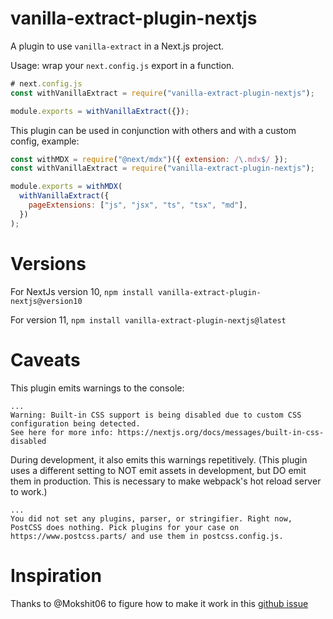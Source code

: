 # vanilla-extract-plugin-nextjs

A plugin to use `vanilla-extract` in a Next.js project.

Usage: wrap your `next.config.js` export in a function.

```js
# next.config.js
const withVanillaExtract = require("vanilla-extract-plugin-nextjs");

module.exports = withVanillaExtract({});
```

This plugin can be used in conjunction with others and with a custom config, example:

```js
const withMDX = require("@next/mdx")({ extension: /\.mdx$/ });
const withVanillaExtract = require("vanilla-extract-plugin-nextjs");

module.exports = withMDX(
  withVanillaExtract({
    pageExtensions: ["js", "jsx", "ts", "tsx", "md"],
  })
);
```

# Versions

For NextJs version 10, `npm install vanilla-extract-plugin-nextjs@version10`

For version 11, `npm install vanilla-extract-plugin-nextjs@latest`

# Caveats

This plugin emits warnings to the console:

```
...
Warning: Built-in CSS support is being disabled due to custom CSS configuration being detected.
See here for more info: https://nextjs.org/docs/messages/built-in-css-disabled
```

During development, it also emits this warnings repetitively. (This plugin uses a different setting to NOT emit assets in development, but DO emit them in production. This is necessary to make webpack's hot reload server to work.)

```
...
You did not set any plugins, parser, or stringifier. Right now, PostCSS does nothing. Pick plugins for your case on https://www.postcss.parts/ and use them in postcss.config.js.
```

# Inspiration

Thanks to @Mokshit06 to figure how to make it work in this [github issue](https://github.com/seek-oss/vanilla-extract/issues/4#issuecomment-810842869)
